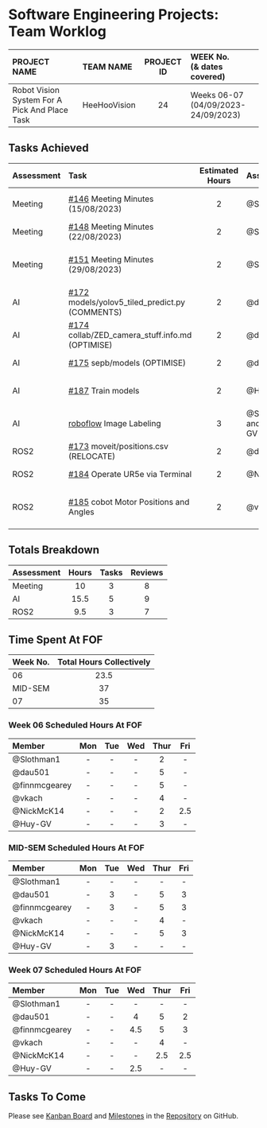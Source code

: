 <link rel="stylesheet" href="../styles/worklog.css" type="text/css">

# Software Engineering Projects: Team Worklog
<!--
	Author: @dau501
	Editor(s):
	Year: 2023
-->

|PROJECT NAME|TEAM NAME|PROJECT ID|WEEK No.<br/>(&amp; dates covered)|
|:-|:-|:-:|:-|
|Robot Vision System For A Pick And Place Task|HeeHooVision|24|Weeks 06-07<br/>(04/09/2023-24/09/2023)|

## Tasks Achieved
|Assessment|Task|Estimated Hours|Assigned|Reviewer(s)|
|:-|:-|:-:|:-|:-|
|Meeting|[#146][146] Meeting Minutes (15/08/2023)|2|@Slothman1|@dau501, @finnmcgearey, and @Huy-GV|
|Meeting|[#148][148] Meeting Minutes (22/08/2023)|2|@Slothman1|@dau501 and @finnmcgearey|
|Meeting|[#151][151] Meeting Minutes (29/08/2023)|2|@Slothman1|@dau501, @finnmcgearey, and @NickMcK14|
|AI|[#172][172] models/yolov5_tiled_predict.py (COMMENTS)|2|@dau501|@Slothman1 and @Huy-GV|
|AI|[#174][174] collab/ZED_camera_stuff.info.md (OPTIMISE)|2|@dau501|@Slothman1 and @Huy-GV|
|AI|[#175][175] sepb/models (OPTIMISE)|2|@dau501|@Slothman1 and @Huy-GV|
|AI|[#187][187] Train models|2|@Huy-GV|@Slothman1, @dau501, and @vkach|
|AI|[roboflow][roboflow] Image Labeling|3|@Slothman1 and @Huy-GV|-|
|ROS2|[#173][173] moveit/positions.csv (RELOCATE)|2|@dau501|@vkach and @NickMcK14|
|ROS2|[#184][184] Operate UR5e via Terminal|2|@NickMcK14|@finnmcgearey and @vkach|
|ROS2|[#185][185] cobot Motor Positions and Angles|2|@vkach|@dau501, @finnmcgearey, and @NickMcK14|

<!--
> *[As a guide in estimating the time consider the following:]*
>
> *[Each team member should contribute equally, and time spent actually writing software should be about*
> *(10 hours x 6 team members) across 24 weeks,*\
> *Total time allocation for each student should not exceed 10 hours per week,*\
> *The total hours per activity should be feasible.]*
-->

<div class="page"/><!-- page break -->

## Totals Breakdown
|Assessment|Hours|Tasks|Reviews|
|:-|:-:|:-:|:-:|
|Meeting|10|3|8|
|AI|15.5|5|9|
|ROS2|9.5|3|7|

<!--
Hours = (Tasks Assigned * Estimated Hours) + (Tasks Reviewed / Estimated Hours)
-->

## Time Spent At FOF
|Week No.|Total Hours Collectively|
|:-|:-:|
|06|23.5|
|MID-SEM|37|
|07|35|

### Week 06 Scheduled Hours At FOF
|Member|Mon|Tue|Wed|Thur|Fri|
|:-|:-:|:-:|:-:|:-:|:-:|
|@Slothman1|-|-|-|2|-|
|@dau501|-|-|-|5|-|
|@finnmcgearey|-|-|-|5|-|
|@vkach|-|-|-|4|-|
|@NickMcK14|-|-|-|2|2.5|
|@Huy-GV|-|-|-|3|-|

### MID-SEM Scheduled Hours At FOF
|Member|Mon|Tue|Wed|Thur|Fri|
|:-|:-:|:-:|:-:|:-:|:-:|
|@Slothman1|-|-|-|-|-|
|@dau501|-|3|-|5|3|
|@finnmcgearey|-|3|-|5|3|
|@vkach|-|-|-|4|-|
|@NickMcK14|-|-|-|5|3|
|@Huy-GV|-|3|-|-|-|

### Week 07 Scheduled Hours At FOF
|Member|Mon|Tue|Wed|Thur|Fri|
|:-|:-:|:-:|:-:|:-:|:-:|
|@Slothman1|-|-|-|-|-|
|@dau501|-|-|4|5|2|
|@finnmcgearey|-|-|4.5|5|3|
|@vkach|-|-|-|4|-|
|@NickMcK14|-|-|-|2.5|2.5|
|@Huy-GV|-|-|2.5|-|-|

<!--EASY COPY+PASTE ACCESS
@Slothman1
@dau501
@finnmcgearey
@vkach
@NickMcK14
@Huy-GV
-->

## Tasks To Come
Please see [Kanban Board][board] and [Milestones][assessments] in the [Repository][repo] on GitHub.

<!-- PR URLs -->
[146]: <https://github.com/kanbanyte/sepb/pull/146>
[148]: <https://github.com/kanbanyte/sepb/pull/148>
[151]: <https://github.com/kanbanyte/sepb/pull/151>
[172]: <https://github.com/kanbanyte/sepb/pull/172>
[174]: <https://github.com/kanbanyte/sepb/pull/174>
[175]: <https://github.com/kanbanyte/sepb/pull/175>
[187]: <https://github.com/kanbanyte/sepb/pull/187>
[173]: <https://github.com/kanbanyte/sepb/pull/173>
[184]: <https://github.com/kanbanyte/sepb/pull/184>
[185]: <https://github.com/kanbanyte/sepb/pull/185>

<!-- Other URLs -->
[board]: <https://github.com/orgs/kanbanyte/projects/12>
[assessments]: <https://github.com/kanbanyte/sepb/milestones?direction=asc&sort=due_date&state=open>
[repo]: <https://github.com/kanbanyte/sepb>
[roboflow]: <https://app.roboflow.com/sepb>
